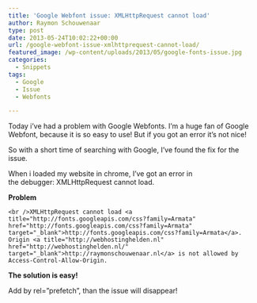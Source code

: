 ```yaml
---
title: 'Google Webfont issue: XMLHttpRequest cannot load'
author: Raymon Schouwenaar
type: post
date: 2013-05-24T10:02:22+00:00
url: /google-webfont-issue-xmlhttprequest-cannot-load/
featured_image: /wp-content/uploads/2013/05/google-fonts-issue.jpg
categories:
  - Snippets
tags:
  - Google
  - Issue
  - Webfonts

---
```

Today i&#8217;ve had a problem with Google Webfonts. I&#8217;m a huge fan of Google Webfont, because it is so easy to use! But if you got an error it&#8217;s not nice!

So with a short time of searching with Google, I&#8217;ve found the fix for the issue.

When i loaded my website in chrome, I&#8217;ve got an error in the debugger: XMLHttpRequest cannot load.

**Problem**

    <br />XMLHttpRequest cannot load <a title="http://fonts.googleapis.com/css?family=Armata" href="http://fonts.googleapis.com/css?family=Armata" target="_blank">http://fonts.googleapis.com/css?family=Armata</a>. Origin <a title="http://webhostinghelden.nl" href="http://webhostinghelden.nl/" target="_blank">http://raymonschouwenaar.nl</a> is not allowed by Access-Control-Allow-Origin.
    
    

**The solution is easy!**

Add by rel=&#8221;prefetch&#8221;, than the issue will disappear!